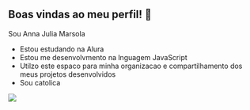 ## Boas vindas ao meu perfil! 🙂

Sou Anna Julia Marsola 

- Estou estudando na Alura
- Estou me desenvolvmento na lnguagem JavaScript
- Utilzo este espaco para minha organizacao e compartilhamento dos meus projetos desenvolvidos
- Sou catolica

![](https://media.tenor.com/A48JLRbrX-MAAAAi/umadecre-jesus.gif)

